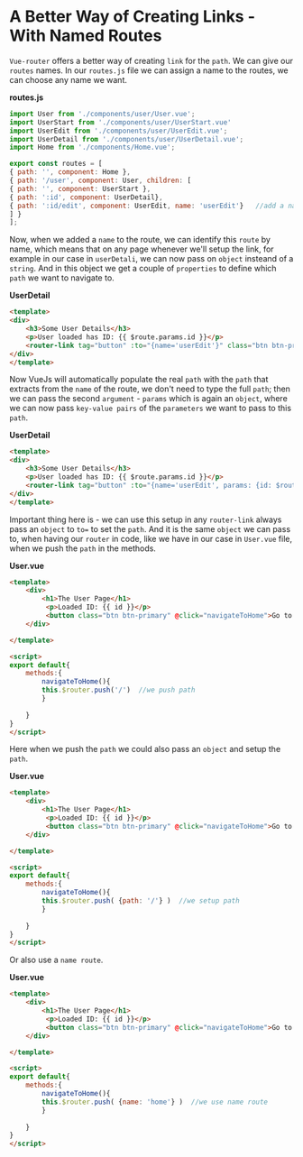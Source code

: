 # A Better Way of Creating Links - With Named Routes

`Vue-router` offers a better way of creating `link` for the `path`. We can give our `routes` names. In our `routes.js` file we can assign a name to the routes, we can choose any name we want.

**routes.js**

```js
import User from './components/user/User.vue';
import UserStart from './components/user/UserStart.vue'  
import UserEdit from './components/user/UserEdit.vue';
import UserDetail from './components/user/UserDetail.vue';
import Home from './components/Home.vue';

export const routes = [
{ path: '', component: Home },
{ path: '/user', component: User, children: [         
{ path: '', component: UserStart },                    
{ path: ':id', component: UserDetail},                
{ path: ':id/edit', component: UserEdit, name: 'userEdit'}   //add a name to the route            
] }    
];
```

Now, when we added a `name` to the route, we can identify this `route` by name, which means that on any page whenever we'll setup the link, for example in our case in `userDetali`, we can now pass on `object` insteand of a `string`. And in this object we get a couple of `properties` to define which `path` we want to navigate to. 

**UserDetail**

```html
<template>
<div>
    <h3>Some User Details</h3>
    <p>User loaded has ID: {{ $route.params.id }}</p>
    <router-link tag="button" :to="{name='userEdit'}" class="btn btn-primary">Edit User</router-link>  <!--navigate to edit-->
</div>
</template>
```

Now VueJs will automatically populate the real `path` with the `path` that extracts from the `name` of the route, we don't need to type the full `path`; then we can pass the second `argument` - `params` which is again an `object`, where we can now pass `key-value pairs` of the `parameters` we want to pass to this `path`. 

**UserDetail**

```html
<template>
<div>
    <h3>Some User Details</h3>
    <p>User loaded has ID: {{ $route.params.id }}</p>
    <router-link tag="button" :to="{name='userEdit', params: {id: $route.params.id}}" class="btn btn-primary">Edit User</router-link>  <!--add a second parameter-->
</div>
</template>
```

Important thing here is - we can use this setup in any `router-link` always pass an `object` to `to=` to set the `path`. And it is the same `object` we can pass to, when having our `router` in code, like we have in our case in `User.vue` file, when we push the `path` in the methods. 

**User.vue**

```html
<template>
    <div>
        <h1>The User Page</h1>
         <p>Loaded ID: {{ id }}</p>  
         <button class="btn btn-primary" @click="navigateToHome">Go to Home</button>
    </div>

</template>

<script>
export default{       
    methods:{
        navigateToHome(){
        this.$router.push('/')  //we push path 
        }
        
    }
}
</script>
```

Here when we push the `path` we could also pass an `object` and setup the `path`. 

**User.vue**

```html
<template>
    <div>
        <h1>The User Page</h1>
         <p>Loaded ID: {{ id }}</p>  
         <button class="btn btn-primary" @click="navigateToHome">Go to Home</button>
    </div>

</template>

<script>
export default{       
    methods:{
        navigateToHome(){
        this.$router.push( {path: '/'} )  //we setup path 
        }
        
    }
}
</script>
```

Or also use a `name route`. 

**User.vue**

```html
<template>
    <div>
        <h1>The User Page</h1>
         <p>Loaded ID: {{ id }}</p>  
         <button class="btn btn-primary" @click="navigateToHome">Go to Home</button>
    </div>

</template>

<script>
export default{       
    methods:{
        navigateToHome(){
        this.$router.push( {name: 'home'} )  //we use name route 
        }
        
    }
}
</script>
```


